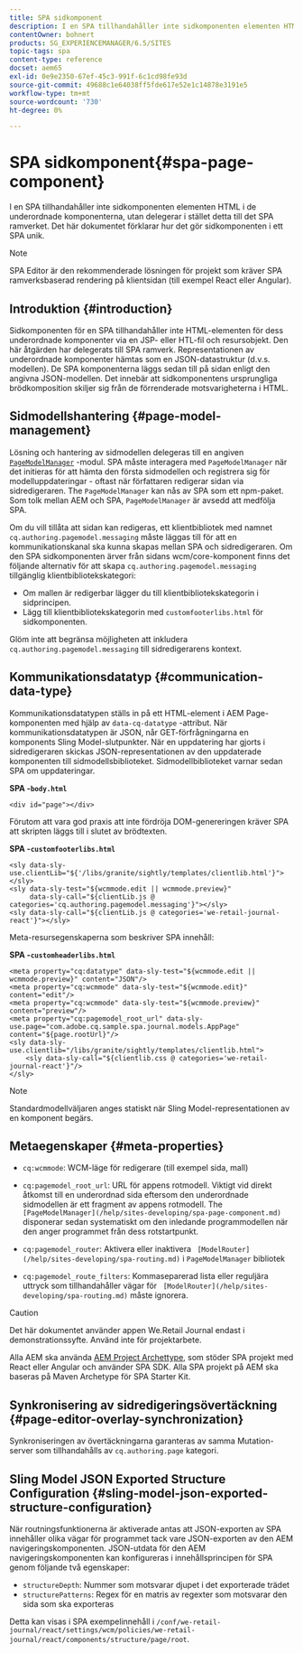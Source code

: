 ```yaml
---
title: SPA sidkomponent
description: I en SPA tillhandahåller inte sidkomponenten elementen HTML i de underordnade komponenterna, utan delegerar i stället detta till det SPA ramverket. Det här dokumentet förklarar hur det gör sidkomponenten i ett SPA unik.
contentOwner: bohnert
products: SG_EXPERIENCEMANAGER/6.5/SITES
topic-tags: spa
content-type: reference
docset: aem65
exl-id: 0e9e2350-67ef-45c3-991f-6c1cd98fe93d
source-git-commit: 49688c1e64038ff5fde617e52e1c14878e3191e5
workflow-type: tm+mt
source-wordcount: '730'
ht-degree: 0%

---
```


# SPA sidkomponent{#spa-page-component}

I en SPA tillhandahåller inte sidkomponenten elementen HTML i de underordnade komponenterna, utan delegerar i stället detta till det SPA ramverket. Det här dokumentet förklarar hur det gör sidkomponenten i ett SPA unik.

>[!NOTE]
>
>SPA Editor är den rekommenderade lösningen för projekt som kräver SPA ramverksbaserad rendering på klientsidan (till exempel React eller Angular).

## Introduktion {#introduction}

Sidkomponenten för en SPA tillhandahåller inte HTML-elementen för dess underordnade komponenter via en JSP- eller HTL-fil och resursobjekt. Den här åtgärden har delegerats till SPA ramverk. Representationen av underordnade komponenter hämtas som en JSON-datastruktur (d.v.s. modellen). De SPA komponenterna läggs sedan till på sidan enligt den angivna JSON-modellen. Det innebär att sidkomponentens ursprungliga brödkomposition skiljer sig från de förrenderade motsvarigheterna i HTML.

## Sidmodellshantering {#page-model-management}

Lösning och hantering av sidmodellen delegeras till en angiven [`PageModelManager`](/help/sites-developing/spa-blueprint.md#pagemodelmanager) -modul. SPA måste interagera med `PageModelManager` när det initieras för att hämta den första sidmodellen och registrera sig för modelluppdateringar - oftast när författaren redigerar sidan via sidredigeraren. The `PageModelManager` kan nås av SPA som ett npm-paket. Som tolk mellan AEM och SPA, `PageModelManager` är avsedd att medfölja SPA.

Om du vill tillåta att sidan kan redigeras, ett klientbibliotek med namnet `cq.authoring.pagemodel.messaging` måste läggas till för att en kommunikationskanal ska kunna skapas mellan SPA och sidredigeraren. Om den SPA sidkomponenten ärver från sidans wcm/core-komponent finns det följande alternativ för att skapa `cq.authoring.pagemodel.messaging` tillgänglig klientbibliotekskategori:

* Om mallen är redigerbar lägger du till klientbibliotekskategorin i sidprincipen.
* Lägg till klientbibliotekskategorin med `customfooterlibs.html` för sidkomponenten.

Glöm inte att begränsa möjligheten att inkludera `cq.authoring.pagemodel.messaging` till sidredigerarens kontext.

## Kommunikationsdatatyp {#communication-data-type}

Kommunikationsdatatypen ställs in på ett HTML-element i AEM Page-komponenten med hjälp av `data-cq-datatype` -attribut. När kommunikationsdatatypen är JSON, når GET-förfrågningarna en komponents Sling Model-slutpunkter. När en uppdatering har gjorts i sidredigeraren skickas JSON-representationen av den uppdaterade komponenten till sidmodellsbiblioteket. Sidmodellbiblioteket varnar sedan SPA om uppdateringar.

**SPA -`body.html`**

```
<div id="page"></div>
```

Förutom att vara god praxis att inte fördröja DOM-genereringen kräver SPA att skripten läggs till i slutet av brödtexten.

**SPA -`customfooterlibs.html`**

```
<sly data-sly-use.clientLib="${'/libs/granite/sightly/templates/clientlib.html'}"></sly>
<sly data-sly-test="${wcmmode.edit || wcmmode.preview}"
     data-sly-call="${clientLib.js @ categories='cq.authoring.pagemodel.messaging'}"></sly>
<sly data-sly-call="${clientLib.js @ categories='we-retail-journal-react'}"></sly>
```

Meta-resursegenskaperna som beskriver SPA innehåll:

**SPA -`customheaderlibs.html`**

```
<meta property="cq:datatype" data-sly-test="${wcmmode.edit || wcmmode.preview}" content="JSON"/>
<meta property="cq:wcmmode" data-sly-test="${wcmmode.edit}" content="edit"/>
<meta property="cq:wcmmode" data-sly-test="${wcmmode.preview}" content="preview"/>
<meta property="cq:pagemodel_root_url" data-sly-use.page="com.adobe.cq.sample.spa.journal.models.AppPage" content="${page.rootUrl}"/>
<sly data-sly-use.clientlib="/libs/granite/sightly/templates/clientlib.html">
    <sly data-sly-call="${clientlib.css @ categories='we-retail-journal-react'}"/>
</sly>
```

>[!NOTE]
>
>Standardmodellväljaren anges statiskt när Sling Model-representationen av en komponent begärs.

## Metaegenskaper {#meta-properties}

* `cq:wcmmode`: WCM-läge för redigerare (till exempel sida, mall)
* `cq:pagemodel_root_url`: URL för appens rotmodell. Viktigt vid direkt åtkomst till en underordnad sida eftersom den underordnade sidmodellen är ett fragment av appens rotmodell. The ` [PageModelManager](/help/sites-developing/spa-page-component.md)` disponerar sedan systematiskt om den inledande programmodellen när den anger programmet från dess rotstartpunkt.

* `cq:pagemodel_router`: Aktivera eller inaktivera ` [ModelRouter](/help/sites-developing/spa-routing.md)` i `PageModelManager` bibliotek

* `cq:pagemodel_route_filters`: Kommaseparerad lista eller reguljära uttryck som tillhandahåller vägar för ` [ModelRouter](/help/sites-developing/spa-routing.md)` måste ignorera.

>[!CAUTION]
>
>Det här dokumentet använder appen We.Retail Journal endast i demonstrationssyfte. Använd inte för projektarbete.
>
>Alla AEM ska använda [AEM Project Archettype](https://experienceleague.adobe.com/docs/experience-manager-core-components/using/developing/archetype/overview.html), som stöder SPA projekt med React eller Angular och använder SPA SDK. Alla SPA projekt på AEM ska baseras på Maven Archetype för SPA Starter Kit.

## Synkronisering av sidredigeringsövertäckning {#page-editor-overlay-synchronization}

Synkroniseringen av övertäckningarna garanteras av samma Mutation-server som tillhandahålls av `cq.authoring.page` kategori.

## Sling Model JSON Exported Structure Configuration {#sling-model-json-exported-structure-configuration}

När routningsfunktionerna är aktiverade antas att JSON-exporten av SPA innehåller olika vägar för programmet tack vare JSON-exporten av den AEM navigeringskomponenten. JSON-utdata för den AEM navigeringskomponenten kan konfigureras i innehållsprincipen för SPA genom följande två egenskaper:

* `structureDepth`: Nummer som motsvarar djupet i det exporterade trädet
* `structurePatterns`: Regex för en matris av regexter som motsvarar den sida som ska exporteras

Detta kan visas i SPA exempelinnehåll i `/conf/we-retail-journal/react/settings/wcm/policies/we-retail-journal/react/components/structure/page/root`.
